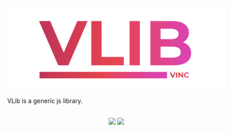 <p align="center">
<img src="https://github.com/vandenberghinc/vlib/blob/main/dev/media/icon/stroke.png?raw=true" alt="VWeb" width="500">
</p>  
VLib is a generic js library.
<br><br>
<p align="center">
    <img src="https://img.shields.io/badge/version-1.3.0-orange">
    <img src="https://img.shields.io/badge/status-maintained-forestgreen">
</p> 
<br><br>